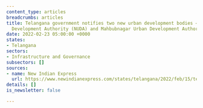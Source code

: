 ```yaml
---
content_type: articles
breadcrumbs: articles
title: Telangana government notifies two new urban development bodies – Nilagiri Urban
  Development Authority (NUDA) and Mahbubnagar Urban Development Authority (MUDA)
date: 2022-02-23 05:00:00 +0000
states:
- Telangana
sectors:
- Infrastructure and Governance
subsectors: []
sources:
- name: New Indian Express
  url: https://www.newindianexpress.com/states/telangana/2022/feb/15/telangana-governmentnotifies-two-new-urban-development-bodies-2419531.html
details: []
is_newsletter: false

---
```

